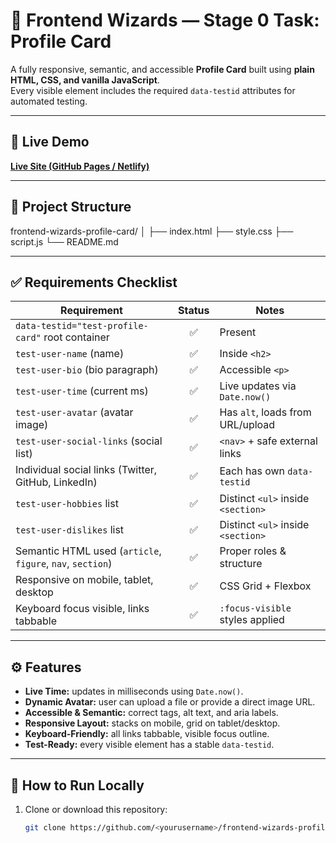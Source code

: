 # 🚀 Frontend Wizards — Stage 0 Task: Profile Card

A fully responsive, semantic, and accessible **Profile Card** built using **plain HTML, CSS, and vanilla JavaScript**.  
Every visible element includes the required `data-testid` attributes for automated testing.

---

## 🔗 Live Demo
[**Live Site (GitHub Pages / Netlify)**](https://your-live-link-here.com)

---

## 📁 Project Structure
frontend-wizards-profile-card/
│
├── index.html
├── style.css
├── script.js
└── README.md


---

## ✅ Requirements Checklist

| Requirement | Status | Notes |
|--------------|:------:|-------|
| `data-testid="test-profile-card"` root container | ✅ | Present |
| `test-user-name` (name) | ✅ | Inside `<h2>` |
| `test-user-bio` (bio paragraph) | ✅ | Accessible `<p>` |
| `test-user-time` (current ms) | ✅ | Live updates via `Date.now()` |
| `test-user-avatar` (avatar image) | ✅ | Has `alt`, loads from URL/upload |
| `test-user-social-links` (social list) | ✅ | `<nav>` + safe external links |
| Individual social links (Twitter, GitHub, LinkedIn) | ✅ | Each has own `data-testid` |
| `test-user-hobbies` list | ✅ | Distinct `<ul>` inside `<section>` |
| `test-user-dislikes` list | ✅ | Distinct `<ul>` inside `<section>` |
| Semantic HTML used (`article`, `figure`, `nav`, `section`) | ✅ | Proper roles & structure |
| Responsive on mobile, tablet, desktop | ✅ | CSS Grid + Flexbox |
| Keyboard focus visible, links tabbable | ✅ | `:focus-visible` styles applied |

---

## ⚙️ Features
- **Live Time:** updates in milliseconds using `Date.now()`.
- **Dynamic Avatar:** user can upload a file or provide a direct image URL.
- **Accessible & Semantic:** correct tags, alt text, and aria labels.
- **Responsive Layout:** stacks on mobile, grid on tablet/desktop.
- **Keyboard-Friendly:** all links tabbable, visible focus outline.
- **Test-Ready:** every visible element has a stable `data-testid`.

---

## 🧠 How to Run Locally
1. Clone or download this repository:
   ```bash
   git clone https://github.com/<yourusername>/frontend-wizards-profile-card.git
